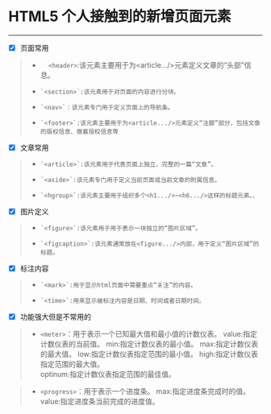 # HTML5 个人接触到的新增页面元素

--------

- [x] 页面常用
> *     `<header>`:该元素主要用于为<article.../>元素定义文章的“头部”信息。
> *     `<section>`:该元素用于对页面的内容进行分块。
> *     `<nav>`：该元素专门用于定义页面上的导航条。
> *     `<footer>`:该元素主要用于为<article.../>元素定义“注脚”部分，包括文章的版权信息、做着授权信息等

- [x] 文章常用
> *     `<article>`:该元素用于代表页面上独立、完整的一篇“文章”。
> *     `<aside>`:该元素专门用于定义当前页面或当前文章的附属信息。
> *     `<hgroup>`:该元素主要用于组织多个<h1.../>~<h6.../>这样的标题元素。、

- [x] 图片定义
> *     `<figure>`:该元素用于用于表示一块独立的“图片区域”。
> *     `<figcaption>`:该元素通常放在<figure.../>内部，用于定义“图片区域”的标题。

- [x] 标注内容
> *     `<mark>`:用于显示html页面中需要重点“关注”的内容。
> *     `<time>`:用来显示被标注内容是日期、时间或者日期时间。

- [x] 功能强大但是不常用的

 > *    `<meter>`：用于表示一个已知最大值和最小值的计数仪表。
 >   value:指定计数仪表的当前值。
 >   min:指定计数仪表的最小值。
 >   max:指定计数仪表的最大值。
 >   low:指定计数仪表指定范围的最小值。
 >   high:指定计数仪表指定范围的最大值。      
 >   optinum:指定计数仪表指定范围的最佳值。       
     
 > *   `<progress>`：用于表示一个进度条。
 >   max:指定进度条完成时的值。        
 >   value:指定进度条当前完成的进度值。   

